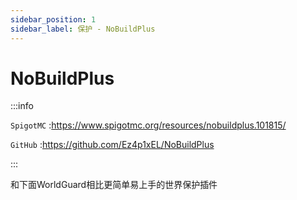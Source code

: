 ```yaml
---
sidebar_position: 1
sidebar_label: 保护 - NoBuildPlus
---
```


# NoBuildPlus

:::info

`SpigotMC` :https://www.spigotmc.org/resources/nobuildplus.101815/

`GitHub` :https://github.com/Ez4p1xEL/NoBuildPlus

:::

和下面WorldGuard相比更简单易上手的世界保护插件

